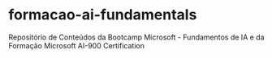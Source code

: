 # formacao-ai-fundamentals
Repositório de Conteúdos da Bootcamp Microsoft - Fundamentos de IA e da Formação Microsoft AI-900 Certification
